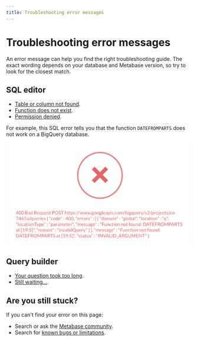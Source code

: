 ```yaml
---
title: Troubleshooting error messages
---
```


# Troubleshooting error messages

An error message can help you find the right troubleshooting guide. The exact wording depends on your database and Metabase version, so try to look for the closest match.

## SQL editor

- [Table or column not found](https://www.metabase.com/learn/debugging-sql/sql-syntax.html#column-or-table-name-is-not-found-or-not-recognized).
- [Function does not exist](https://www.metabase.com/learn/debugging-sql/sql-syntax.html#sql-function-does-not-exist).
- [Permission denied](./data-permissions.md#getting-a-permission-denied-error-message).

For example, this SQL error tells you that the function `DATEFROMPARTS` does not work on a BigQuery database.

![Sample SQL error message](./images/sample-error-sql.png)

## Query builder

- [Your question took too long](./timeout.md).
- [Still waiting...](./my-dashboard-is-slow.md).

## Are you still stuck?

If you can't find your error on this page:

- Search or ask the [Metabase community](https://discourse.metabase.com/).
- Search for [known bugs or limitations](./known-issues.md).
